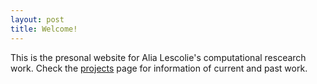 ```yaml
---
layout: post
title: Welcome!
---
```


This is the presonal website for Alia Lescolie's computational rescearch work. Check the [projects](https://alescoulie.github.io/projects/) page for information of current and past work. 

